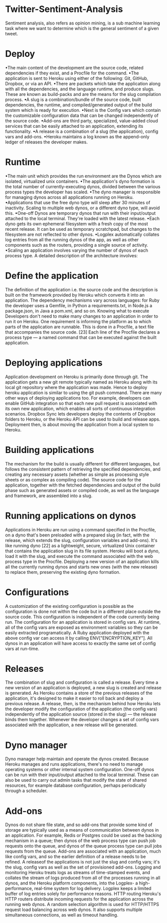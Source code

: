 # Twitter-Sentiment-Analysis
Sentiment analysis, also refers as opinion mining, is a sub machine learning task where we want to determine which is the general sentiment of a given tweet.

# Deploy
•The main content of the development are the source code, related dependencies if they
exist, and a Procfile for the command.
•The application is sent to Heroku using either of the following: Git, GitHub, Dropbox, or via
an API.
•There are packets which take the application along with all the dependencies, and the
language runtime, and produce slugs. These are known as build-packs and are the means
for the slug compilation process.
•A slug is a combination/bundle of the source code, built dependencies, the runtime, and
compiled/generated output of the build system which is ready for execution.
•Next is the Config vars which contain the customizable configuration data that can be
changed independently of the source code.
•Add-ons are third party, specialized, value-added cloud services that can be easily
attached to an application, extending its functionality.
•A release is a combination of a slug (the application), config vars and add-ons.
•Heroku maintains a log known as the append-only ledger of releases the developer
makes.
# Runtime
•The main unit which provides the run environment are the Dynos which are isolated,
virtualized unix containers.
•The application's dyno formation is the total number of currently-executing dynos, divided
between the various process types the developer has scaled.
•The dyno manager is responsible for managing dynos across all applications running on
Heroku.
•Applications that use the free dyno type will sleep after 30 minutes of inactivity. Scaling to
multiple web dynos, or a different dyno type, will avoid this.
•One-off Dynos are temporary dynos that run with their input/output attached to the local
terminal. They're loaded with the latest release.
•Each dyno gets its own ephemeral filesystem with a fresh copy of the most recent release.
It can be used as temporary scratchpad, but changes to the filesystem are not reflected to
other dynos.
•Logplex automatically collates log entries from all the running dynos of the app, as well as
other components such as the routers, providing a single source of activity.
•Scaling an application involves varying the number of dynos of each process type.
A detailed description of the architecture involves:
# Define the application
The definition of the application i.e. the source code and the description is built on the
framework provided by Heroku which converts it into an application. The dependency
mechanisms vary across languages: for Ruby the developer uses a Gemfile, in Python a
requirements.txt, in Node.js a package.json, in Java a pom.xml, and so on.
Knowing what to execute
Developers don't need to make many changes to an application in order to run it on
Heroku. One requirement is informing the platform as to which parts of the application are
runnable. This is done in a Procfile, a text file that accompanies the source code. [23] Each
line of the Procfile declares a process type — a named command that can be executed
against the built application.
# Deploying applications
Application development on Heroku is primarily done through git. The application gets a
new git remote typically named as Heroku along with its local git repository where the
application was made. Hence to deploy heroku application is similar to using the git push
command.
There are many other ways of deploying applications too. For example, developers can
enable GitHub integration so that each new pull request is associated with its own new
application, which enables all sorts of continuous integration scenarios. Dropbox Sync lets
developers deploy the contents of  Dropbox folders to Heroku, or the Heroku API can be
used to build and release apps.
Deployment then, is about moving the application from a local system to Heroku.
# Building applications
The mechanism for the build is usually different for different languages, but follows the
consistent pattern of retrieving the specified dependencies, and creating any necessary
assets (whether as simple as processing style sheets or as complex as compiling code).
The source code for the application, together with the fetched dependencies and output of
the build phase such as generated assets or compiled code, as well as the language and
framework, are assembled into a slug.
# Running applications on dynos
Applications in Heroku are run using a command specified in the Procfile, on a dyno that's
been preloaded with a prepared slug (in fact, with the release, which extends the slug,
configuration variables and add-ons).
It's like running dyno [22] as a lightweight, secure, virtualized Unix container that contains
the application slug in its file system. Heroku will boot a dyno, load it with the slug, and
execute the command associated with the web process type in the Procfile. Deploying a
new version of an application kills all the currently running dynos and starts new ones
(with the new release) to replace them, preserving the existing dyno formation.
# Configurations
A customization of the existing configuration is possible as the configuration is done not
within the code but in a different place outside the source code. This configuration is
independent of the code currently being run. The configuration for an application is stored
in config vars.
At runtime, all of the config vars are exposed as environment variables so they can be
easily extracted programatically. A Ruby application deployed with the above config var
can access it by calling ENV["ENCRYPTION_KEY"]. All dynos in an application will have
access to exactly the same set of config vars at run-time.
# Releases
The combination of slug and configuration is called a release. Every time a new version of
an application is deployed, a new slug is created and release is generated.
As Heroku contains a store of the previous releases of the application, it's designed to
make it easier to roll back and deploy a previous release. A release, then, is the
mechanism behind how Heroku lets the developer modify the configuration of the
application (the config vars) independently of the application source (stored in the slug) —
the release binds them together. Whenever the developer changes a set of config vars
associated with the application, a new release will be generated.
# Dyno manager
Dyno manager help maintain and operate the dynos created. Because Heroku manages
and runs applications, there's no need to manage operating systems or other internal
system configuration. One-off dynos can be run with their input/output attached to the
local terminal. These can also be used to carry out admin tasks that modify the state of
shared resources, for example database configuration, perhaps periodically through a
scheduler.
# Add-ons
Dynos do not share file state, and so add-ons that provide some kind of storage are
typically used as a means of communication between dynos in an application. For
example, Redis or Postgres could be used as the backing mechanism in a queue; then
dynos of the web process type can push job requests onto the queue, and dynos of the
queue process type can pull jobs requests from the queue. Add-ons are associated with an
application, much like config vars, and so the earlier definition of a release needs to be
refined. A releaseof the applications is not just the slug and config vars; it's the slug, config
vars as well as the set of provisioned add-ons.
Logging and monitoring
Heroku treats logs as streams of time-stamped events, and collates the stream of logs
produced from all of the processes running in all dynos, and the Heroku platform
components, into the Logplex- a high-performance, real-time system for log delivery.
Logplex keeps a limited buffer of log entries solely for performance reasons.
HTTP routing
Heroku's HTTP routers distribute incoming requests for the application across the running
web dynos. A random selection algorithm is used for HTTP/HTTPS request load balancing
across web dynos. It also supports multiple simultaneous connections, as well as timeout
handling.
